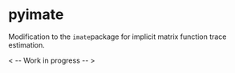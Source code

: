 # pyimate 

Modification to the `imate`package for implicit matrix function trace estimation.

< -- Work in progress -- > 





